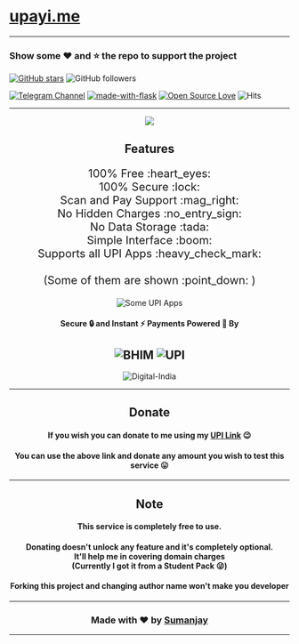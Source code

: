 # [upayi.me](https://upayi.me/)
---
### Show some :heart: and :star: the repo to support the project

[![GitHub stars](https://img.shields.io/github/stars/cyberboysumanjay/upayi.svg?style=social&label=Star)](https://github.com/cyberboysumanjay/upayi) ![GitHub followers](https://img.shields.io/github/followers/cyberboysumanjay.svg?style=social&label=Follow)

[![Telegram Channel](https://img.shields.io/badge/Telegram-Channel-orange)](https://telegram.dog/sjprojects) [![made-with-flask](https://img.shields.io/badge/Made%20with-Flask-1f425f.svg)](https://flask.palletsprojects.com/) [![Open Source Love](https://badges.frapsoft.com/os/v1/open-source.svg?v=102)](https://github.com/ellerbrock/open-source-badges/) ![Hits](https://hits.seeyoufarm.com/api/count/incr/badge.svg?url=https://github.com/cyberboysumanjay/upayi)

---
<div align="center">
  <img src="https://telegra.ph/file/2f094c81af60c83f28f84.png" />
  <h2><b>Features</b></h2>
  <p style="font-size:20px">
  100% Free :heart_eyes:<br>
  100% Secure :lock:<br>
  Scan and Pay Support :mag_right:<br>
  No Hidden Charges :no_entry_sign:<br>
  No Data Storage :tada:<br>
  Simple Interface :boom:<br>
  Supports all UPI Apps :heavy_check_mark:<br>

  <br>
  (Some of them are shown :point_down: )

  ![Some UPI Apps](https://telegra.ph/file/7d64009e34ffb8c246b87.png)

  #### Secure :lock: and Instant :zap: Payments Powered :muscle: By


  ![BHIM](https://telegra.ph/file/03c4581ebd2a0e21972de.png) ![UPI](https://telegra.ph/file/e290ab4d1dbf1ae1dab10.png)
  ---

  ![Digital-India](https://telegra.ph/file/7810d7fa8f7d31a55164f.png)



-------

## **Donate**

#### If you wish you can donate to me using my [UPI Link](https://upayi.me/sumanjay@pnb) :wink:
#### You can use the above link and donate any amount you wish to test this service :stuck_out_tongue:
---
## **Note**

#### **This service is completely free to use.**
#### Donating doesn't unlock any feature and it's completely optional.<br>It'll help me in covering domain charges<br>(Currently I got it from a Student Pack :stuck_out_tongue_winking_eye:)
#### Forking this project and **changing author name won't make you developer**
---
### Made with :heart: by [Sumanjay](https://cyberboysumanjay.github.io)
</div>

---

